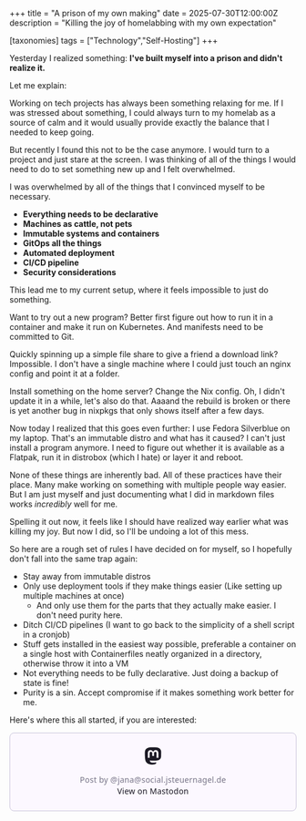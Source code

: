 +++
title = "A prison of my own making"
date = 2025-07-30T12:00:00Z
description = "Killing the joy of homelabbing with my own expectation"

[taxonomies]
tags = ["Technology","Self-Hosting"]
+++

Yesterday I realized something:
**I've built myself into a prison and didn't realize it.**

Let me explain:

Working on tech projects has always been something relaxing for me.
If I was stressed about something, I could always turn to my homelab as a source of calm and it would usually provide exactly the balance that I needed to keep going.

But recently I found this not to be the case anymore.
I would turn to a project and just stare at the screen.
I was thinking of all of the things I would need to do to set something new up and I felt overwhelmed.

I was overwhelmed by all of the things that I convinced myself to be necessary.

- **Everything needs to be declarative**
- **Machines as cattle, not pets**
- **Immutable systems and containers**
- **GitOps all the things**
- **Automated deployment**
- **CI/CD pipeline**
- **Security considerations**

This lead me to my current setup, where it feels impossible to just do something.

Want to try out a new program?
Better first figure out how to run it in a container and make it run on Kubernetes.
And manifests need to be committed to Git.

Quickly spinning up a simple file share to give a friend a download link?
Impossible.
I don't have a single machine where I could just touch an nginx config and point it at a folder.

Install something on the home server?
Change the Nix config.
Oh, I didn't update it in a while, let's also do that.
Aaaand the rebuild is broken or there is yet another bug in nixpkgs that only shows itself after a few days.

Now today I realized that this goes even further:
I use Fedora Silverblue on my laptop.
That's an immutable distro and what has it caused?
I can't just install a program anymore.
I need to figure out whether it is available as a Flatpak, run it in distrobox (which I hate) or layer it and reboot.

None of these things are inherently bad.
All of these practices have their place.
Many make working on something with multiple people way easier.
But I am just myself and just documenting what I did in markdown files works *incredibly* well for me.

Spelling it out now, it feels like I should have realized way earlier what was killing my joy.
But now I did, so I'll be undoing a lot of this mess.

So here are a rough set of rules I have decided on for myself, so I hopefully don't fall into the same trap again:

- Stay away from immutable distros
- Only use deployment tools if they make things easier (Like setting up multiple machines at once)
    - And only use them for the parts that they actually make easier. I don't need purity here.
- Ditch CI/CD pipelines (I want to go back to the simplicity of a shell script in a cronjob)
- Stuff gets installed in the easiest way possible, preferable a container on a single host with Containerfiles neatly organized in a directory, otherwise throw it into a VM
- Not everything needs to be fully declarative. Just doing a backup of state is fine!
- Purity is a sin. Accept compromise if it makes something work better for me.

Here's where this all started, if you are interested:

<blockquote class="mastodon-embed" data-embed-url="https://social.jsteuernagel.de/@jana/114768460919053583/embed" style="background: #FCF8FF; border-radius: 8px; border: 1px solid #C9C4DA; margin: 0; max-width: 540px; min-width: 270px; overflow: hidden; padding: 0;"> <a href="https://social.jsteuernagel.de/@jana/114768460919053583" target="_blank" style="align-items: center; color: #1C1A25; display: flex; flex-direction: column; font-family: system-ui, -apple-system, BlinkMacSystemFont, 'Segoe UI', Oxygen, Ubuntu, Cantarell, 'Fira Sans', 'Droid Sans', 'Helvetica Neue', Roboto, sans-serif; font-size: 14px; justify-content: center; letter-spacing: 0.25px; line-height: 20px; padding: 24px; text-decoration: none;"> <svg xmlns="http://www.w3.org/2000/svg" xmlns:xlink="http://www.w3.org/1999/xlink" width="32" height="32" viewBox="0 0 79 75"><path d="M63 45.3v-20c0-4.1-1-7.3-3.2-9.7-2.1-2.4-5-3.7-8.5-3.7-4.1 0-7.2 1.6-9.3 4.7l-2 3.3-2-3.3c-2-3.1-5.1-4.7-9.2-4.7-3.5 0-6.4 1.3-8.6 3.7-2.1 2.4-3.1 5.6-3.1 9.7v20h8V25.9c0-4.1 1.7-6.2 5.2-6.2 3.8 0 5.8 2.5 5.8 7.4V37.7H44V27.1c0-4.9 1.9-7.4 5.8-7.4 3.5 0 5.2 2.1 5.2 6.2V45.3h8ZM74.7 16.6c.6 6 .1 15.7.1 17.3 0 .5-.1 4.8-.1 5.3-.7 11.5-8 16-15.6 17.5-.1 0-.2 0-.3 0-4.9 1-10 1.2-14.9 1.4-1.2 0-2.4 0-3.6 0-4.8 0-9.7-.6-14.4-1.7-.1 0-.1 0-.1 0s-.1 0-.1 0 0 .1 0 .1 0 0 0 0c.1 1.6.4 3.1 1 4.5.6 1.7 2.9 5.7 11.4 5.7 5 0 9.9-.6 14.8-1.7 0 0 0 0 0 0 .1 0 .1 0 .1 0 0 .1 0 .1 0 .1.1 0 .1 0 .1.1v5.6s0 .1-.1.1c0 0 0 0 0 .1-1.6 1.1-3.7 1.7-5.6 2.3-.8.3-1.6.5-2.4.7-7.5 1.7-15.4 1.3-22.7-1.2-6.8-2.4-13.8-8.2-15.5-15.2-.9-3.8-1.6-7.6-1.9-11.5-.6-5.8-.6-11.7-.8-17.5C3.9 24.5 4 20 4.9 16 6.7 7.9 14.1 2.2 22.3 1c1.4-.2 4.1-1 16.5-1h.1C51.4 0 56.7.8 58.1 1c8.4 1.2 15.5 7.5 16.6 15.6Z" fill="currentColor"/></svg> <div style="color: #787588; margin-top: 16px;">Post by @jana@social.jsteuernagel.de</div> <div style="font-weight: 500;">View on Mastodon</div> </a> </blockquote> <script data-allowed-prefixes="https://social.jsteuernagel.de/" async src="https://social.jsteuernagel.de/embed.js"></script>
